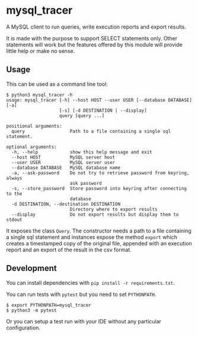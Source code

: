 # mysql_tracer
A MySQL client to run queries, write execution reports and export results.

It is made with the purpose to support SELECT statements only.
Other statements will work but the features offered by this module will provide little help or make no sense.

## Usage

This can be used as a command line tool:
```
$ python3 mysql_tracer -h
usage: mysql_tracer [-h] --host HOST --user USER [--database DATABASE] [-a]
                    [-s] [-d DESTINATION | --display]
                    query [query ...]

positional arguments:
  query                 Path to a file containing a single sql statement.

optional arguments:
  -h, --help            show this help message and exit
  --host HOST           MySQL server host
  --user USER           MySQL server user
  --database DATABASE   MySQL database name
  -a, --ask-password    Do not try to retrieve password from keyring, always
                        ask password
  -s, --store_password  Store password into keyring after connecting to the
                        database
  -d DESTINATION, --destination DESTINATION
                        Directory where to export results
  --display             Do not export results but display them to stdout

```

It exposes the class `Query`. The constructor needs a path to a file containing a single sql statement and instances 
expose the method `export` which creates a timestamped copy of the original file, appended with an execution report and
an export of the result in the csv format. 

## Development

You can install dependencies with `pip install -r requirements.txt`.

You can run tests with `pytest` but you need to set `PYTHONPATH`.
```
$ export PYTHONPATH=mysql_tracer
$ python3 -m pytest
```

Or you can setup a test run with your IDE without any particular configuration.
